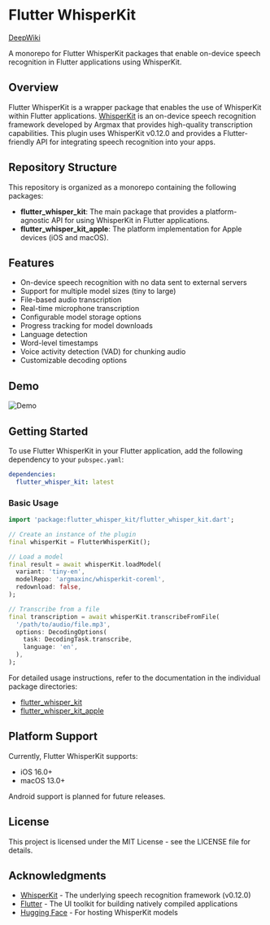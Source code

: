 # Flutter WhisperKit

[DeepWiki](https://deepwiki.com/r0227n/flutter_whisper_kit)

A monorepo for Flutter WhisperKit packages that enable on-device speech recognition in Flutter applications using WhisperKit.

## Overview

Flutter WhisperKit is a wrapper package that enables the use of WhisperKit within Flutter applications. [WhisperKit](https://github.com/argmaxinc/WhisperKit) is an on-device speech recognition framework developed by Argmax that provides high-quality transcription capabilities. This plugin uses WhisperKit v0.12.0 and provides a Flutter-friendly API for integrating speech recognition into your apps.

## Repository Structure

This repository is organized as a monorepo containing the following packages:

- **flutter_whisper_kit**: The main package that provides a platform-agnostic API for using WhisperKit in Flutter applications.
- **flutter_whisper_kit_apple**: The platform implementation for Apple devices (iOS and macOS).

## Features

- On-device speech recognition with no data sent to external servers
- Support for multiple model sizes (tiny to large)
- File-based audio transcription
- Real-time microphone transcription
- Configurable model storage options
- Progress tracking for model downloads
- Language detection
- Word-level timestamps
- Voice activity detection (VAD) for chunking audio
- Customizable decoding options

## Demo

![Demo](https://github.com/user-attachments/assets/4a405460-2eb9-4485-a467-24b8ebf6bee7)

## Getting Started

To use Flutter WhisperKit in your Flutter application, add the following dependency to your `pubspec.yaml`:

```yaml
dependencies:
  flutter_whisper_kit: latest
```

### Basic Usage

```dart
import 'package:flutter_whisper_kit/flutter_whisper_kit.dart';

// Create an instance of the plugin
final whisperKit = FlutterWhisperKit();

// Load a model
final result = await whisperKit.loadModel(
  variant: 'tiny-en',
  modelRepo: 'argmaxinc/whisperkit-coreml',
  redownload: false,
);

// Transcribe from a file
final transcription = await whisperKit.transcribeFromFile(
  '/path/to/audio/file.mp3',
  options: DecodingOptions(
    task: DecodingTask.transcribe,
    language: 'en',
  ),
);
```

For detailed usage instructions, refer to the documentation in the individual package directories:

- [flutter_whisper_kit](packages/flutter_whisper_kit/README.md)
- [flutter_whisper_kit_apple](packages/flutter_whisper_kit_apple/README.md)

## Platform Support

Currently, Flutter WhisperKit supports:

- iOS 16.0+
- macOS 13.0+

Android support is planned for future releases.

## License

This project is licensed under the MIT License - see the LICENSE file for details.

## Acknowledgments

- [WhisperKit](https://github.com/argmaxinc/WhisperKit) - The underlying speech recognition framework (v0.12.0)
- [Flutter](https://flutter.dev/) - The UI toolkit for building natively compiled applications
- [Hugging Face](https://huggingface.co/) - For hosting WhisperKit models
